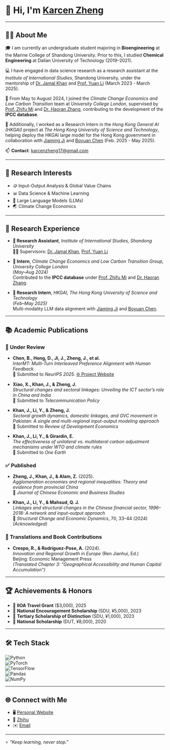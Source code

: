 # 👋 Hi, I'm [Karcen Zheng](https://karcen.github.io/zhengjiacheng.github.io/)

---

## 🧑‍🎓 About Me

🎓 I am currently an undergraduate student majoring in **Bioengineering** at the Marine College of Shandong University. Prior to this, I studied **Chemical Engineering** at Dalian University of Technology (2019–2021).  

💻 I have engaged in data science research as a research assistant at the *Institute of International Studies*, Shandong University, under the mentorship of [Dr. Jamal Khan](https://iis.wh.sdu.edu.cn/info/1216/2395.htm) and [Prof. Yuan Li](https://esnea.wh.sdu.edu.cn/info/1024/1208.htm) (March 2023 - March 2025).  

🌱 From May to August 2024, I joined the *Climate Change Economics and Low Carbon Transition* team at *University College London*, supervised by [Prof. Zhifu Mi](https://www.ucl.ac.uk/bartlett/construction/people/dr-zhifu-mi) and [Dr. Haoran Zhang](https://orcid.org/0000-0002-8751-5407), contributing to the development of the **IPCC database**.  

🤖 Additionally, I worked as a Research Intern in the *Hong Kong General AI (HKGAI)* project at *The Hong Kong University of Science and Technology*, helping deploy the HKGAI large model for the Hong Kong government in collaboration with [Jiaming Ji](https://jijiaming.com/) and [Boyuan Chen](https://cby-pku.github.io/) (Feb. 2025 - May 2025).  

📫 **Contact**: [karcenzheng17@gmail.com](mailto:karcenzheng17@gmail.com)

---

## 🔬 Research Interests

- 🪙 Input-Output Analysis & Global Value Chains
- 📊 Data Science & Machine Learning
- 🧠 Large Language Models (LLMs)
- 🌏 Climate Change Economics

---

## 🧪 Research Experience

- **🔬 Research Assistant**, *Institute of International Studies, Shandong University*  
  🧑‍🏫 Supervisors: [Dr. Jamal Khan](https://iis.wh.sdu.edu.cn/info/1216/2395.htm), [Prof. Yuan Li](https://esnea.wh.sdu.edu.cn/info/1024/1208.htm)

- **🌱 Intern**, *Climate Change Economics and Low Carbon Transition Group, University College London*  
  *(May–Aug 2024)*  
  Contributed to the **IPCC database** under [Prof. Zhifu Mi](https://www.ucl.ac.uk/bartlett/construction/people/dr-zhifu-mi) and [Dr. Haoran Zhang](https://orcid.org/0000-0002-8751-5407).

- **🤖 Research Intern**, *HKGAI, The Hong Kong University of Science and Technology*  
  *(Feb–May 2025)*  
  Multi-modality LLM data alignment with [Jiaming Ji](https://jijiaming.com/) and [Boyuan Chen](https://cby-pku.github.io/).

---

## 📚 Academic Publications

### 📝 Under Review

- **Chen, B., Hong, D., Ji, J., Zheng, J., et al.**  
  *InterMT: Multi-Turn Interleaved Preference Alignment with Human Feedback*  
  🔗 Submitted to *NeurIPS 2025*. [🌐 Project Website](https://pku-intermt.github.io)

- **Xiao, X., Khan, J., & Zheng, J.**  
  *Structural changes and sectoral linkages: Unveiling the ICT sector’s role in China and India*  
  📝 Submitted to *Telecommunication Policy*

- **Khan, J., Li, Y., & Zheng, J.**  
  *Sectoral growth dynamics, domestic linkages, and GVC movement in Pakistan: A single and multi-regional input-output modeling approach*  
  📝 Submitted to *Review of Development Economics*

- **Khan, J., Li, Y., & Girardin, E.**  
  *The effectiveness of unilateral vs. multilateral carbon adjustment mechanisms under WTO and climate rules*  
  📝 Submitted to *One Earth*  

### ✅ Published

- **Zheng, J., Khan, J., & Alam, Z.** (2025).  
  *Agglomeration economies and regional inequalities: Theory and evidence from provincial China*  
  📝 *Journal of Chinese Economic and Business Studies*

- **Khan, J., Li, Y., & Mahsud, Q. J.**  
  *Linkages and structural changes in the Chinese financial sector, 1996–2018: A network and input–output approach*  
  📖 *Structural Change and Economic Dynamics*, 70, 33–44 (2024)  
  *(Acknowledged)*  

### 📖 Translations and Book Contributions

- **Crespo, R., & Rodríguez-Pose, A.** (2024).  
  *Innovation and Regional Growth in Europe* (Ren Jianhui, Ed.)  
  Beijing: Economic Management Press  
  *(Translated Chapter 3: "Geographical Accessibility and Human Capital Accumulation")*

---

## 🏆 Achievements & Honors

- 🥇 **IIOA Travel Grant** ($3,000), 2025  
- 🥈 **National Encouragement Scholarship** (SDU, ¥5,000), 2023  
- 🥉 **Tertiary Scholarship of Distinction** (SDU, ¥1,000), 2023  
- 🏅 **National Scholarship** (DUT, ¥8,000), 2020  

---

## 🛠️ Tech Stack

![Python](https://img.shields.io/badge/-Python-black?style=flat-square&logo=python)  
![PyTorch](https://img.shields.io/badge/-PyTorch-black?style=flat-square&logo=pytorch)  
![TensorFlow](https://img.shields.io/badge/-TensorFlow-black?style=flat-square&logo=tensorflow)  
![Pandas](https://img.shields.io/badge/-Pandas-black?style=flat-square&logo=pandas)  
![NumPy](https://img.shields.io/badge/-NumPy-black?style=flat-square&logo=numpy)  

---

## 🌐 Connect with Me

- 🖥️ [Personal Website](https://karcen.github.io/zhengjiacheng.github.io/)  
- 📝 [Zhihu](https://www.zhihu.com/people/karcenzheng)  
- ✉️ [Email](mailto:karcenzheng17@gmail.com)

---

⭐ *“Keep learning, never stop.”*
